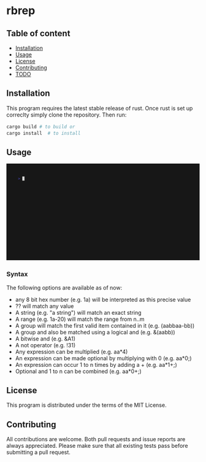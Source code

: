 
# rbrep

## Table of content

- [Installation](#Installation)
- [Usage](#Usage)
- [License](#License)
- [Contributing](#Contributing)
- [TODO](#TODO)

## Installation

This program requires the latest stable release of rust.
Once rust is set up correclty simply clone the repository.
Then run:

```sh
cargo build # to build or
cargo install  # to install 
```

## Usage

![Gif showing rbrep in action](https://raw.githubusercontent.com/unlink2/misc-resources/main/rbrep-usage.gif)

### Syntax

The following options are available as of now:

- any 8 bit hex number (e.g. 1a) will be interpreted as this precise value
- ?? will match any value
- A string (e.g. "a string") will match an exact string
- A range (e.g. 1a-20) will match the range from n..m
- A group will match the first valid item contained in it (e.g. (aabbaa-bb))
- A group and also be matched using a logical and (e.g. &(aabb))
- A bitwise and (e.g. &A1)
- A not operator (e.g. !31)
- Any expression can be multiplied (e.g. aa*4)
- An expression can be made optional by multiplying with 0 (e.g. aa*0;)
- An expression can occur 1 to n times by adding a + (e.g. aa*1+;)
- Optional and 1 to n can be combined (e.g. aa*0+;)

## License

This program is distributed under the terms of the MIT License.

## Contributing

All contributions are welcome.
Both pull requests and issue reports are always appreciated.
Please make sure that all existing tests pass before submitting a pull request.
